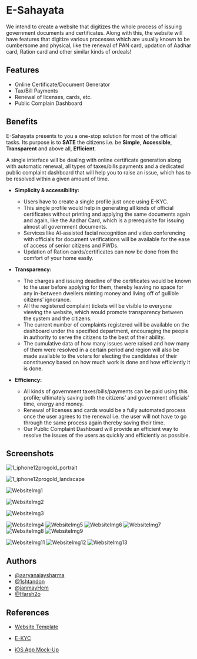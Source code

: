 
# E-Sahayata

We intend to create a website that digitizes the whole process of issuing government documents and certificates. Along with this, the website will have features that digitize various processes which are usually known to be cumbersome and physical, like the renewal of PAN card, updation of Aadhar card, Ration card and other similar kinds of ordeals!







## Features

* Online Certificate/Document Generator
* Tax/Bill Payments
* Renewal of licenses, cards, etc.
* Public Complain Dashboard
  
## Benefits

E-Sahayata presents to you a one-stop solution for most of the official tasks. Its purpose is to **SATE** the citizens i.e. be **Simple**, **Accessible**, **Transparent** and above all, **Efficient**.    

A single interface will be dealing with online certificate generation along with automatic renewal, all types of taxes/bills payments and a dedicated public complaint dashboard that will help you to raise an issue, which has to be resolved within a given amount of time.  

- **Simplicity & accessibility:** 
    - Users have to create a single profile just once using E-KYC.
    - This single profile would help in generating all kinds of official certificates without printing and applying the same documents again and again, like the Aadhar Card, which is a prerequisite for issuing almost all government documents.
    - Services like AI-assisted facial recognition and video conferencing with officials for document verifications will be available for the ease of access of senior citizens and PWDs.
    - Updation of Ration cards/certificates can now be done from the comfort of your home easily.

- **Transparency:** 
    - The charges and issuing deadline of the certificates would be known to the user before applying for them, thereby leaving no space for any in-between dwellers minting money and living off of gullible citizens’ ignorance.
    - All the registered complaint tickets will be visible to everyone viewing the website, which would promote transparency between the system and the citizens. 
    - The current number of complaints registered will be available on the dashboard under the specified department, encouraging the people in authority to serve the citizens to the best of their ability.
    - The cumulative data of how many issues were raised and how many of them were resolved in a certain period and region will also be made available to the voters for electing the candidates of their constituency based on how much work is done and how efficiently it is done. 

- **Efficiency:**
    - All kinds of government taxes/bills/payments can be paid using this profile; ultimately saving both the citizens’ and government officials’ time, energy and money.
    - Renewal of licenses and cards would be a fully automated process once the user agrees to the renewal i.e. the user will not have to go through the same process again thereby saving their time.
    - Our Public Complaint Dashboard will provide an efficient way to resolve the issues of the users as quickly and efficiently as possible.

## Screenshots

![1_iphone12progold_portrait](https://github.com/aaryanajaysharma/hackiiitv-ug2020-submissions/blob/d44d7b5e269cac35c70a294f99242320f56f356a/team%2312%20-%201/Screenshots/1_iphone12progold_portrait.png?raw=true)

![1_iphone12progold_landscape](https://github.com/aaryanajaysharma/hackiiitv-ug2020-submissions/blob/d44d7b5e269cac35c70a294f99242320f56f356a/team%2312%20-%201/Screenshots/1_iphone12progold_landscape.png?raw=true)

![WebsiteImg1](https://github.com/aaryanajaysharma/hackiiitv-ug2020-submissions/blob/85e25a0ade99dbdf0de84148fa3556679f62d344/team%2312%20-%201/Screenshots/Screenshot%20(580).png?raw=true)

![WebsiteImg2](https://github.com/aaryanajaysharma/hackiiitv-ug2020-submissions/blob/85e25a0ade99dbdf0de84148fa3556679f62d344/team%2312%20-%201/Screenshots/Screenshot%20(581).png?raw=true)

![WebsiteImg3](https://github.com/aaryanajaysharma/hackiiitv-ug2020-submissions/blob/85e25a0ade99dbdf0de84148fa3556679f62d344/team%2312%20-%201/Screenshots/Screenshot%20(582).png?raw=true)

![WebsiteImg4](https://github.com/aaryanajaysharma/hackiiitv-ug2020-submissions/blob/85e25a0ade99dbdf0de84148fa3556679f62d344/team%2312%20-%201/Screenshots/Screenshot%20(583).png?raw=true)
![WebsiteImg5](https://github.com/aaryanajaysharma/hackiiitv-ug2020-submissions/blob/85e25a0ade99dbdf0de84148fa3556679f62d344/team%2312%20-%201/Screenshots/Screenshot%20(584).png?raw=true)
![WebsiteImg6](https://github.com/aaryanajaysharma/hackiiitv-ug2020-submissions/blob/85e25a0ade99dbdf0de84148fa3556679f62d344/team%2312%20-%201/Screenshots/Screenshot%20(585).png?raw=true)
![WebsiteImg7](https://github.com/aaryanajaysharma/hackiiitv-ug2020-submissions/blob/85e25a0ade99dbdf0de84148fa3556679f62d344/team%2312%20-%201/Screenshots/Screenshot%20(586).png?raw=true)
![WebsiteImg8](https://github.com/aaryanajaysharma/hackiiitv-ug2020-submissions/blob/85e25a0ade99dbdf0de84148fa3556679f62d344/team%2312%20-%201/Screenshots/Screenshot%20(587).png?raw=true)
![WebsiteImg9](https://github.com/aaryanajaysharma/hackiiitv-ug2020-submissions/blob/85e25a0ade99dbdf0de84148fa3556679f62d344/team%2312%20-%201/Screenshots/Screenshot%20(588).png?raw=true)

![WebsiteImg11](https://github.com/aaryanajaysharma/hackiiitv-ug2020-submissions/blob/85e25a0ade99dbdf0de84148fa3556679f62d344/team%2312%20-%201/Screenshots/Screenshot%20(590).png?raw=true)
![WebsiteImg12](https://github.com/aaryanajaysharma/hackiiitv-ug2020-submissions/blob/85e25a0ade99dbdf0de84148fa3556679f62d344/team%2312%20-%201/Screenshots/Screenshot%20(591).png?raw=true)
![WebsiteImg13](https://github.com/aaryanajaysharma/hackiiitv-ug2020-submissions/blob/85e25a0ade99dbdf0de84148fa3556679f62d344/team%2312%20-%201/Screenshots/Screenshot%20(592).png?raw=true)

## Authors

- [@aaryanajaysharma](https://www.github.com/aaryanajaysharma)
- [@1shtandon](https://www.github.com/1shtandon)
- [@janmayHem](https://www.github.com/janmayHem)
- [@Harsh2o](https://www.github.com/Harsh2o)
  
## References

  - [Website Template](https://www.free-css.com/free-css-templates/page1/academic-education)

  - [E-KYC](https://github.com/ParthCheulkar/ekyc)

  - [iOS App Mock-Up](https://www.kodular.io)